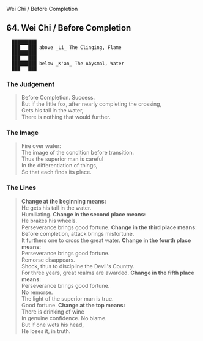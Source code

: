 Wei Chi / Before Completion
## 64. Wei Chi / Before Completion
      █████████
      ███   ███ above _Li_ The Clinging, Flame  
      █████████
      ███   ███
      █████████ below _K'an_ The Abysmal, Water  
      ███   ███
### The Judgement
> Before Completion. Success.  
 But if the little fox, after nearly completing the crossing,  
 Gets his tail in the water,  
 There is nothing that would further.
### The Image
> Fire over water:  
 The image of the condition before transition.  
 Thus the superior man is careful  
 In the differentiation of things,  
 So that each finds its place.
### The Lines

 > **Change at the beginning means:**  
 He gets his tail in the water.  
 Humiliating.
 > **Change in the second place means:**  
 He brakes his wheels.  
 Perseverance brings good fortune.
 > **Change in the third place means:**  
 Before completion, attack brings misfortune.  
 It furthers one to cross the great water.
 > **Change in the fourth place means:**  
 Perseverance brings good fortune.  
 Remorse disappears.  
 Shock, thus to discipline the Devil's Country.  
 For three years, great realms are awarded.
 > **Change in the fifth place means:**  
 Perseverance brings good fortune.  
 No remorse.  
 The light of the superior man is true.  
 Good fortune.
 > **Change at the top means:**  
 There is drinking of wine  
 In genuine confidence. No blame.  
 But if one wets his head,  
 He loses it, in truth.



